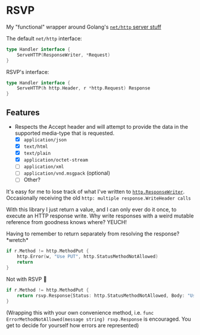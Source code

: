 # RSVP

My "functional" wrapper around Golang's [`net/http` server stuff](https://pkg.go.dev/net/http#hdr-Servers)

The default `net/http` interface:

```go
type Handler interface {
	ServeHTTP(ResponseWriter, *Request)
}
```

RSVP's interface:

```go
type Handler interface {
	ServeHTTP(h http.Header, r *http.Request) Response
}
```

## Features
 - Respects the Accept header and will attempt to provide the data in the supported media-type that is requested.
   - [x] `application/json`
   - [x] `text/html`
   - [x] `text/plain`
   - [x] `application/octet-stream`
   - [ ] `application/xml`
   - [ ] `application/vnd.msgpack` (optional)
   - [ ] Other?

It's easy for me to lose track of what I've written to [`http.ResponseWriter`](https://pkg.go.dev/net/http#ResponseWriter). Occasionally receiving the old `http: multiple response.WriteHeader calls`

With this library I just return a value, and I can only ever do it once, to execute an HTTP response write. Why write responses with a weird mutable reference from goodness knows where? YEUCH!

Having to remember to return separately from resolving the response? \*wretch*

```go
if r.Method != http.MethodPut {
	http.Error(w, "Use PUT", http.StatusMethodNotAllowed)
	return
}
```

Not with RSVP 🫠

```go
if r.Method != http.MethodPut {
	return rsvp.Response{Status: http.StatusMethodNotAllowed, Body: "Use PUT"}
}
```

(Wrapping this with your own convenience method, i.e. `func ErrorMethodNotAllowed(message string) rsvp.Response` is encouraged. You get to decide for yourself how errors are represented)
